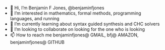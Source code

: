- 👋 Hi, I’m Benjamin F Jones, @benjaminfjones
- 👀 I’m interested in mathematics, formal methods, programming languages, and running
- 🌱 I’m currently learning about syntax guided synthesis and CHC solvers
- 💞️ I’m looking to collaborate on looking for the one who is looking
- 📫 How to reach me benjaminfjones@ GMAIL, bfj@ AMAZON, benjaminfjones@ GITHUB

<!---
benjaminfjones/benjaminfjones is a ✨ special ✨ repository because its `README.md` (this file) appears on your GitHub profile.
You can click the Preview link to take a look at your changes.
--->
